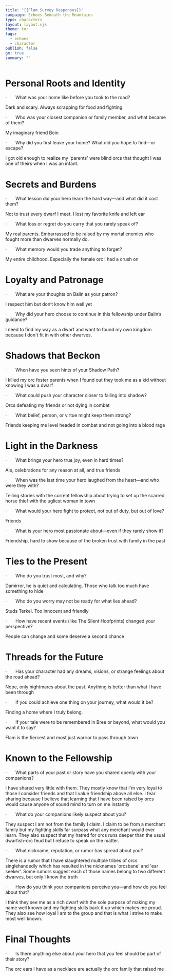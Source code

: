 ```yaml
---
title: "{{Flam Survey Responses}}"
campaign: Echoes Beneath the Mountains
type: characters
layout: layout.njk
theme: tor
tags:
  - echoes
  - character
publish: false
gm: true
summary: ""
---
```

# Personal Roots and Identity

·       What was your home like before you took to the road?

Dark and scary. Always scrapping for food and fighting

·       Who was your closest companion or family member, and what became of them?

My imaginary friend Boin

·       Why did you first leave your home? What did you hope to find—or escape?

I got old enough to realize my 'parents' were blind orcs that thought I was one of theirs when I was an infant.

# Secrets and Burdens

·       What lesson did your hero learn the hard way—and what did it cost them?

Not to trust every dwarf I meet. I lost my favorite knife and left ear

·       What loss or regret do you carry that you rarely speak of?

My real parents. Embarrassed to be raised by my mortal enemies who fought more than dwarves normally do.

·       What memory would you trade anything to forget?

My entire childhood. Especially the female orc I had a crush on

# Loyalty and Patronage

·       What are your thoughts on Balin as your patron?

I respect him but don’t know him well yet

·       Why did your hero choose to continue in this fellowship under Balin’s guidance?

I need to find my way as a dwarf and want to found my own kingdom because I don't fit in with other dwarves.

# Shadows that Beckon

·       When have you seen hints of your Shadow Path?

I killed my orc foster parents when I found out they took me as a kid without knowing I was a dwarf

·       What could push your character closer to falling into shadow?

Orcs defeating my friends or not dying in combat

·       What belief, person, or virtue might keep them strong?

Friends keeping me level headed in combat and not going into a blood rage

# Light in the Darkness

·       What brings your hero true joy, even in hard times?

Ale, celebrations for any reason at all, and true friends

·       When was the last time your hero laughed from the heart—and who were they with?

Telling stories with the current fellowship about trying to set up the scarred horse thief with the ugliest woman in town

·       What would your hero fight to protect, not out of duty, but out of love?

Friends

·       What is your hero most passionate about—even if they rarely show it?

Friendship, hard to show because of the broken trust with family in the past

# Ties to the Present

·       Who do you trust most, and why?

Damirror, he is quiet and calculating. Those who talk too much have something to hide

·       Who do you worry may not be ready for what lies ahead?

Studs Terkel. Too innocent and friendly

·       How have recent events (like The Silent Hoofprints) changed your perspective?

People can change and some deserve a second chance

# Threads for the Future

·       Has your character had any dreams, visions, or strange feelings about the road ahead?

Nope, only nightmares about the past. Anything is better than what I have been through

·       If you could achieve one thing on your journey, what would it be?

Finding a home where I truly belong.

·       If your tale were to be remembered in Bree or beyond, what would you want it to say?

Flam is the fiercest and most just warrior to pass through town

# Known to the Fellowship

·       What parts of your past or story have you shared openly with your companions?

I have shared very little with them. They mostly know that I'm very loyal to those I consider friends and that I value friendship above all else. I fear sharing because I believe that learning that I have been raised by orcs would cause anyone of sound mind to turn on me instantly

·       What do your companions likely suspect about you?

They suspect I am not from the family I claim. I claim to be from a merchant family but my fighting skills far surpass what any merchant would ever learn. They also suspect that my hatred for orcs runs deeper than the usual dwarfish-orc feud but I refuse to speak on the matter.

·       What nickname, reputation, or rumor has spread about you?

There is a rumor that I have slaughtered multiple tribes of orcs singlehandedly which has resulted in the nicknames 'orcsbane' and 'ear seeker'. Some rumors suggest each of those names belong to two different dwarves, but only I know the truth

·       How do you think your companions perceive you—and how do you feel about that?

I think they see me as a rich dwarf with the sole purpose of making my name well known and my fighting skills back it up which makes me proud. They also see how loyal I am to the group and that is what I strive to make most well known.

# Final Thoughts

·       Is there anything else about your hero that you feel should be part of their story?

The orc ears I have as a necklace are actually the orc family that raised me